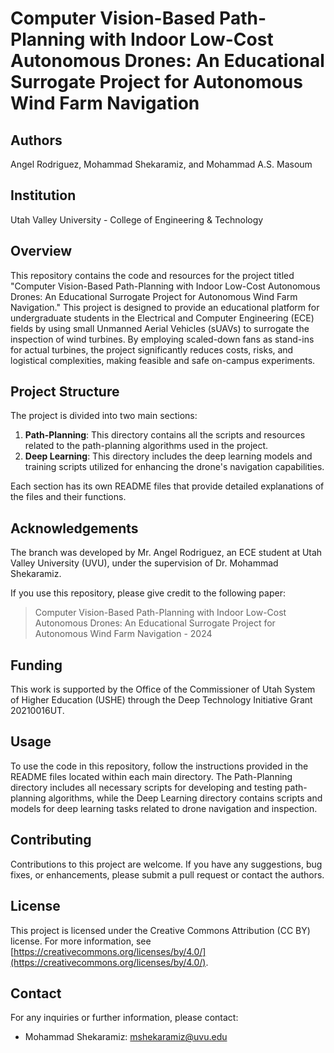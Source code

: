 # Computer Vision-Based Path-Planning with Indoor Low-Cost Autonomous Drones: An Educational Surrogate Project for Autonomous Wind Farm Navigation

## Authors
Angel Rodriguez, Mohammad Shekaramiz, and Mohammad A.S. Masoum

## Institution
Utah Valley University - College of Engineering & Technology

## Overview
This repository contains the code and resources for the project titled "Computer Vision-Based Path-Planning with Indoor Low-Cost Autonomous Drones: An Educational Surrogate Project for Autonomous Wind Farm Navigation." This project is designed to provide an educational platform for undergraduate students in the Electrical and Computer Engineering (ECE) fields by using small Unmanned Aerial Vehicles (sUAVs) to surrogate the inspection of wind turbines. By employing scaled-down fans as stand-ins for actual turbines, the project significantly reduces costs, risks, and logistical complexities, making feasible and safe on-campus experiments.

## Project Structure
The project is divided into two main sections:
1. **Path-Planning**: This directory contains all the scripts and resources related to the path-planning algorithms used in the project.
2. **Deep Learning**: This directory includes the deep learning models and training scripts utilized for enhancing the drone's navigation capabilities.

Each section has its own README files that provide detailed explanations of the files and their functions.

## Acknowledgements
The branch was developed by Mr. Angel Rodriguez, an ECE student at Utah Valley University (UVU), under the supervision of Dr. Mohammad Shekaramiz.

If you use this repository, please give credit to the following paper:
> Computer Vision-Based Path-Planning with Indoor Low-Cost Autonomous Drones: An Educational Surrogate Project for Autonomous Wind Farm Navigation - 2024

## Funding
This work is supported by the Office of the Commissioner of Utah System of Higher Education (USHE) through the Deep Technology Initiative Grant 20210016UT.

## Usage
To use the code in this repository, follow the instructions provided in the README files located within each main directory. The Path-Planning directory includes all necessary scripts for developing and testing path-planning algorithms, while the Deep Learning directory contains scripts and models for deep learning tasks related to drone navigation and inspection.

## Contributing
Contributions to this project are welcome. If you have any suggestions, bug fixes, or enhancements, please submit a pull request or contact the authors.

## License
This project is licensed under the Creative Commons Attribution (CC BY) license. For more information, see [https://creativecommons.org/licenses/by/4.0/](https://creativecommons.org/licenses/by/4.0/).

## Contact
For any inquiries or further information, please contact:
- Mohammad Shekaramiz: mshekaramiz@uvu.edu
